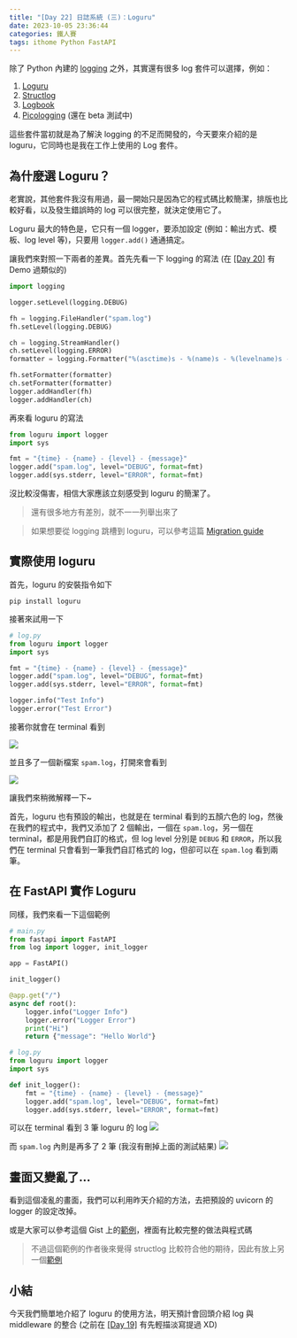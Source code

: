 ```yaml
---
title: "[Day 22] 日誌系統 (三)：Loguru"
date: 2023-10-05 23:36:44
categories: 鐵人賽
tags: ithome Python FastAPI
---
```

除了 Python 內建的 [logging](https://docs.python.org/3/library/logging.html) 之外，其實還有很多 log 套件可以選擇，例如：
1. [Loguru](https://github.com/Delgan/loguru)
2. [Structlog](https://github.com/hynek/structlog)
3. [Logbook](https://github.com/getlogbook/logbook)
4. [Picologging](https://github.com/microsoft/picologging) (還在 beta 測試中)

這些套件當初就是為了解決 logging 的不足而開發的，今天要來介紹的是 loguru，它同時也是我在工作上使用的 Log 套件。
<!-- more -->

## 為什麼選 Loguru？

老實說，其他套件我沒有用過，最一開始只是因為它的程式碼比較簡潔，排版也比較好看，以及發生錯誤時的 log 可以很完整，就決定使用它了。

Loguru 最大的特色是，它只有一個 logger，要添加設定 (例如：輸出方式、模板、log level 等)，只要用 `logger.add()` 通通搞定。

讓我們來對照一下兩者的差異。首先先看一下 logging 的寫法 (在 [[Day 20]](https://ithelp.ithome.com.tw/articles/10333815) 有 Demo 過類似的)
```python
import logging

logger.setLevel(logging.DEBUG)

fh = logging.FileHandler("spam.log")
fh.setLevel(logging.DEBUG)

ch = logging.StreamHandler()
ch.setLevel(logging.ERROR)
formatter = logging.Formatter("%(asctime)s - %(name)s - %(levelname)s - %(message)s")

fh.setFormatter(formatter)
ch.setFormatter(formatter)
logger.addHandler(fh)
logger.addHandler(ch)
```

再來看 loguru 的寫法
```python
from loguru import logger
import sys

fmt = "{time} - {name} - {level} - {message}"
logger.add("spam.log", level="DEBUG", format=fmt)
logger.add(sys.stderr, level="ERROR", format=fmt)
```

沒比較沒傷害，相信大家應該立刻感受到 loguru 的簡潔了。

> 還有很多地方有差別，就不一一列舉出來了

> 如果想要從 logging 跳槽到 loguru，可以參考這篇 [Migration guide](https://loguru.readthedocs.io/en/stable/resources/migration.html)

## 實際使用 loguru

首先，loguru 的安裝指令如下
```shell
pip install loguru
```

接著來試用一下
```python
# log.py
from loguru import logger
import sys

fmt = "{time} - {name} - {level} - {message}"
logger.add("spam.log", level="DEBUG", format=fmt)
logger.add(sys.stderr, level="ERROR", format=fmt)

logger.info("Test Info")
logger.error("Test Error")
```

接著你就會在 terminal 看到

![](https://firebasestorage.googleapis.com/v0/b/images-7e754.appspot.com/o/ithome%2F22_terminal_1.PNG?alt=media&token=038d54c9-ad10-4102-b842-3a9c76bb3d13&_gl=1*f9s3is*_ga*MTcwNTU5Njc2Ny4xNjk0Njk5NzY3*_ga_CW55HF8NVT*MTY5NjUxNzc3Mi4yOC4xLjE2OTY1MTc3NzcuNTUuMC4w)

並且多了一個新檔案 `spam.log`，打開來會看到

![](https://firebasestorage.googleapis.com/v0/b/images-7e754.appspot.com/o/ithome%2F22_vscode_1.PNG?alt=media&token=11eb23c2-f517-455e-8818-f790ab93e02c&_gl=1*2gxcrd*_ga*MTcwNTU5Njc2Ny4xNjk0Njk5NzY3*_ga_CW55HF8NVT*MTY5NjUxNzc3Mi4yOC4xLjE2OTY1MTc4ODIuNTMuMC4w)

讓我們來稍微解釋一下~

首先，loguru 也有預設的輸出，也就是在 terminal 看到的五顏六色的 log，然後在我們的程式中，我們又添加了 2 個輸出，一個在 `spam.log`，另一個在 terminal，都是用我們自訂的格式，但 log level 分別是 `DEBUG` 和 `ERROR`，所以我們在 terminal 只會看到一筆我們自訂格式的 log，但卻可以在 `spam.log` 看到兩筆。

## 在 FastAPI 實作 Loguru

同樣，我們來看一下這個範例
```python
# main.py
from fastapi import FastAPI
from log import logger, init_logger

app = FastAPI()

init_logger()

@app.get("/")
async def root():
    logger.info("Logger Info")
    logger.error("Logger Error")
    print("Hi")
    return {"message": "Hello World"}
```

```python
# log.py
from loguru import logger
import sys

def init_logger():
    fmt = "{time} - {name} - {level} - {message}"
    logger.add("spam.log", level="DEBUG", format=fmt)
    logger.add(sys.stderr, level="ERROR", format=fmt)
```

可以在 terminal 看到 3 筆 loguru 的 log
![](https://firebasestorage.googleapis.com/v0/b/images-7e754.appspot.com/o/ithome%2F22_terminal_2.PNG?alt=media&token=55848804-2f33-44ac-89d6-a90d4c7f587d&_gl=1*1ygo50v*_ga*MTcwNTU5Njc2Ny4xNjk0Njk5NzY3*_ga_CW55HF8NVT*MTY5NjUxNzc3Mi4yOC4xLjE2OTY1MTg1NjEuNDIuMC4w)

而 `spam.log` 內則是再多了 2 筆 (我沒有刪掉上面的測試結果)
![](https://firebasestorage.googleapis.com/v0/b/images-7e754.appspot.com/o/ithome%2F22_vscode_2.PNG?alt=media&token=df16e73f-d022-4868-8617-022689f75fd0&_gl=1*sottgb*_ga*MTcwNTU5Njc2Ny4xNjk0Njk5NzY3*_ga_CW55HF8NVT*MTY5NjUxNzc3Mi4yOC4xLjE2OTY1MTg1OTAuMTMuMC4w)

## 畫面又變亂了...

看到這個凌亂的畫面，我們可以利用昨天介紹的方法，去把預設的 uvicorn 的 logger 的設定改掉。

或是大家可以參考這個 Gist 上的[範例](https://gist.github.com/nkhitrov/a3e31cfcc1b19cba8e1b626276148c49)，裡面有比較完整的做法與程式碼

> 不過這個範例的作者後來覺得 structlog 比較符合他的期待，因此有放上另一個[範例](https://gist.github.com/nkhitrov/38adbb314f0d35371eba4ffb8f27078f)


## 小結

今天我們簡單地介紹了 loguru 的使用方法，明天預計會回頭介紹 log 與 middleware 的整合 (之前在 [[Day 19]](https://ithelp.ithome.com.tw/articles/10333168) 有先輕描淡寫提過 XD)
